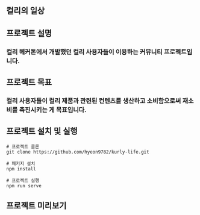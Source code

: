 ## 컬리의 일상
## 프로젝트 설명
### 컬리 헤커톤에서 개발했던 컬리 사용자들이 이용하는 커뮤니티 프로젝트입니다.
## 프로젝트 목표
### 컬리 사용자들이 컬리 제품과 관련된 컨텐츠를 생산하고 소비함으로써 재소비를 촉진시키는 게 목표입니다.
## 프로젝트 설치 및 실행
    # 프로젝트 클론
    git clone https://github.com/hyeon9782/kurly-life.git

    # 패키지 설치
    npm install

    # 프로젝트 실행
    npm run serve
## 프로젝트 미리보기

